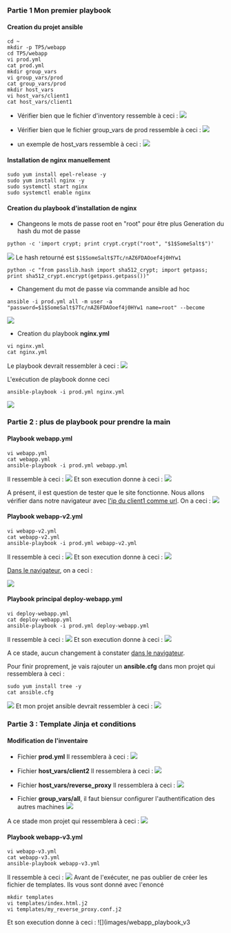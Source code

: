 ### Partie 1 Mon premier playbook
#### Creation du projet ansible
```
cd ~
mkdir -p TP5/webapp
cd TP5/webapp
vi prod.yml
cat prod.yml
mkdir group_vars
vi group_vars/prod
cat group_vars/prod
mkdir host_vars
vi host_vars/client1
cat host_vars/client1 
```
- Vérifier bien que le fichier d'inventory ressemble à ceci : 
![](images/create_inventory_prod_yml.png)

- Vérifier bien que le fichier group_vars de prod ressemble à ceci : 
![](images/create_group_vars_prod.png)
- un exemple de host_vars ressemble à ceci : 
![](images/create_host_vars_client1.png)

#### Installation de nginx manuellement

```
sudo yum install epel-release -y
sudo yum install nginx -y 
sudo systemctl start nginx
sudo systemctl enable nginx
```        

#### Creation du playbook d'installation de nginx
- Changeons le mots de passe root en "root" pour être plus 
Generation du hash du mot de passe
```
python -c 'import crypt; print crypt.crypt("root", "$1$SomeSalt$")'
```
![](images/create_hashed_password.png)
Le hash retourné est `$1$SomeSalt$7Tc/nAZ6FDAOoef4j0HYw1`

```
python -c "from passlib.hash import sha512_crypt; import getpass; print sha512_crypt.encrypt(getpass.getpass())"
```
- Changement du mot de passe via commande ansible ad hoc
```
ansible -i prod.yml all -m user -a "password=$1$SomeSalt$7Tc/nAZ6FDAOoef4j0HYw1 name=root" --become
```
![](images/change%20ansible%20password.png)

- Creation du playbook **nginx.yml**
```
vi nginx.yml
cat nginx.yml
```
Le playbook devrait ressembler à ceci : 
![](images/create_nginx_playbook.png)

L'exécution de playbook donne ceci
```
ansible-playbook -i prod.yml nginx.yml
```
![](images/launch_nginx_playbook.png)

### Partie 2 : plus de playbook pour prendre la main
#### Playbook webapp.yml
```
vi webapp.yml
cat webapp.yml
ansible-playbook -i prod.yml webapp.yml
```
Il ressemble à ceci : 
![](images/webapp_playbook.png)
Et son execution donne à ceci : 
![](images/webapp_playbook_execution.png)

A présent, il est question de tester que le site fonctionne. 
Nous allons vérifier dans notre navigateur avec [l'ip du client1 comme url](http://192.168.99.11). On a ceci : 
![](images/webapp_playbook_test.png)

#### Playbook webapp-v2.yml
```
vi webapp-v2.yml
cat webapp-v2.yml
ansible-playbook -i prod.yml webapp-v2.yml
```
Il ressemble à ceci : 
![](images/webapp_V2_playbook.png)
Et son execution donne à ceci : 
![](images/webapp_playbook_v2_execution.png)

[Dans le navigateur](http://192.168.99.11), on a ceci : 

![](images/webapp_playbook_v2_test.png)

#### Playbook principal deploy-webapp.yml
```
vi deploy-webapp.yml
cat deploy-webapp.yml
ansible-playbook -i prod.yml deploy-webapp.yml
```

Il ressemble à ceci : 
![](images/deploy-webapp_yml.png)
Et son execution donne à ceci : 
![](images/deploy-webapp_yml_execution.png)

A ce stade, aucun changement à constater [dans le navigateur](http://192.168.99.11).

Pour finir proprement, je vais rajouter un **ansible.cfg** dans mon projet qui ressemblera à ceci : 
```
sudo yum install tree -y
cat ansible.cfg
```
![](images/ansible_cfg.png)
Et mon projet ansible devrait ressembler à ceci : 
![](images/workdir_after_part-2.png)

### Partie 3 : Template Jinja et conditions
#### Modification de l'inventaire
- Fichier **prod.yml**
Il ressemblera à ceci :
![](images/edit_inventory.png)
- Fichier **host_vars/client2**
Il ressemblera à ceci :
![](images/create_host_vars_client2.png)

- Fichier **host_vars/reverse_proxy**
Il ressemblera à ceci :
![](images/create_host_vars_creverse_proxy.png)

- Fichier **group_vars/all**, il faut biensur configurer l'authentification des autres machines
![](images/group_vars_all.png)


A ce stade mon projet qui ressemblera  à ceci :
![](images/workdir_state.png)

#### Playbook webapp-v3.yml
```
vi webapp-v3.yml
cat webapp-v3.yml
ansible-playbook webapp-v3.yml
```
Il ressemble à ceci : 
![](images/webapp_V3_playbook.png)
Avant de l'exécuter, ne pas oublier de créer les fichier de templates. Ils vous sont donné avec l'enoncé
```
mkdir templates
vi templates/index.html.j2
vi templates/my_reverse_proxy.conf.j2
```

Et son execution donne à ceci : 
![](images/webapp_playbook_v3